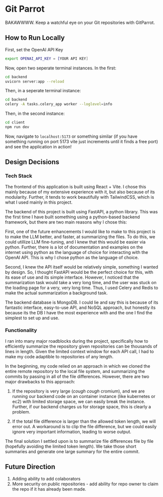 # Git Parrot

BAKAWWWW. Keep a watchful eye on your Git repositories with GitParrot.

## How to Run Locally

First, set the OpenAI API Key

```bash
export OPENAI_API_KEY = [YOUR API KEY]
```

Now, open two seperate terminal instances. In the first:

```bash
cd backend
uvicorn server:app --reload
```

Then, in a seperate terminal instance:

```bash
cd backend
celery -A tasks.celery_app worker --loglevel=info
```

Then, in the second instance:

```bash
cd client
npm run dev
```

Now, navigate to `localhost:5173` or something similar (if you have something running on port 5173 vite just increments until it finds a free port) and see the application in action!

## Design Decisions

### Tech Stack

The frontend of this application is built using React + Vite. I chose this mainly because of my extensive experience with it, but also because of its modularity. Further, it tends to work beautifully with TailwindCSS, which is what I used mainly in this project.

The backend of this project is built using FastAPI, a python library. This was the first time I have built something using a python-based backend framework, but there are two main reasons why I chose this:

First, one of the future enhancements I would like to make to this project is to make the LLM better, and faster, at summarizing the files. To do this, we could utillize LLM fine-tuning, and I knew that this would be easier via python. Further, there is a lot of documentation and examples on the internet using python as the language of choice for interacting with the OpenAI API. This is why I chose python as the language of choice.

Second, I knew the API itself would be relatively simple, something I wanted by design. So, I thought FastAPI would be the perfect choice for this, with its ease of use and its simple interface. However, I noticed that the summarization task would take a very long time, and the user was stuck on the loading page for a very, very long time. Thus, I used Celery and Redis to make the actual summarization a background task.

The backend database is MongoDB. I could lie and say this is because of its fantastic interface, easy-to-use API, and NoSQL approach, but honestly its because its the DB I have the most experience with and the one I find the simplest to set up and use.

### Functionality

I ran into many major roadblocks during the project, specifically how to efficiently summarize the repository given repositories can be thousands of lines in length. Given the limited context window for each API call, I had to make my code adaptible to repositories of any length. 

In the beginning, my code relied on an approach in which we cloned the entire remote repository to the local file system, and summarizing the commits by passing in all of the file differences. However, there are two major drawbacks to this approach:

1. If the repository is very large (*cough cough* cromium), and we are running our backend code on an container instance (like kubernetes or ec2) with limited storage space, we can easily break the instance. Further, if our backend charges us for storage space, this is clearly a problem.

2. If the total file difference is larger than the allowed token length, we will error out. A workaround is to clip the file difference, but we could easily ignore very important information, leading to worse output.

The final solution I settled upon is to summarize file differences file by file (hopefully avoiding the limited token length). We take those short summaries and generate one large summary for the entire commit.

## Future Direction

1. Adding ability to add colaborators
2. More security on public repositories - add ability for repo owner to claim the repo if it has already been made.